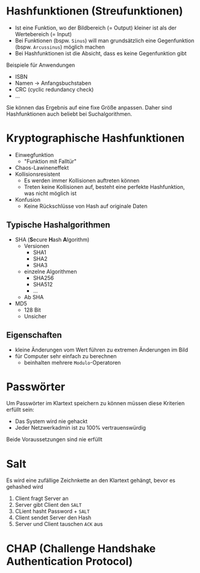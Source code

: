Hashfunktionen (Streufunktionen)
====

- Ist eine Funktion, wo der Bildbereich (= Output) kleiner ist als der Wertebereich (= Input)
- Bei Funktionen (bspw. ``Sinus``) will man grundsätzlich eine Gegenfunktion (bspw. ``Arcussinus``) möglich machen
- Bei Hashfunktionen ist die Absicht, dass es keine Gegenfunktion gibt


Beispiele für Anwendungen

- ISBN
- Namen -> Anfangsbuchstaben
- CRC (cyclic redundancy check)
- ...


Sie können das Ergebnis auf eine fixe Größe anpassen. Daher sind Hashfunktionen auch beliebt bei Suchalgorithmen.


Kryptographische Hashfunktionen
====

- Einwegfunktion
    - "Funktion mit Falltür"
- Chaos-Lawineneffekt
- Kollisionsresistent
    - Es werden immer Kollisionen auftreten können
    - Treten keine Kollisionen auf, besteht eine perfekte Hashfunktion, was nicht möglich ist
- Konfusion
    - Keine Rückschlüsse von Hash auf originale Daten


Typische Hashalgorithmen
----

- SHA (**S**ecure **H**ash **A**lgorithm)
    - Versionen
        - SHA1
        - SHA2
        - SHA3
    - einzelne Algorithmen
        - SHA256
        - SHA512
        - ...
    - Ab SHA
- MD5
    - 128 Bit
    - Unsicher


Eigenschaften
----

- kleine Änderungen vom Wert führen zu extremen Änderungen im Bild
- für Computer sehr einfach zu berechnen
    - beinhalten mehrere ``Modulo``-Operatoren


Passwörter
====

Um Passwörter im Klartext speichern zu können müssen diese Kriterien erfüllt sein:

- Das System wird nie gehackt
- Jeder Netzwerkadmin ist zu 100% vertrauenswürdig

Beide Voraussetzungen sind nie erfüllt


Salt
====

Es wird eine zufällige Zeichnkette an den Klartext gehängt, bevor es gehashed wird

1. Client fragt Server an
2. Server gibt Client den ``SALT``
3. CLient hasht Password + ``SALT``
4. Client sendet Server den Hash
5. Server und Client tauschen ``ACK`` aus


CHAP (**C**hallenge **H**andshake **A**uthentication **P**rotocol)
====

